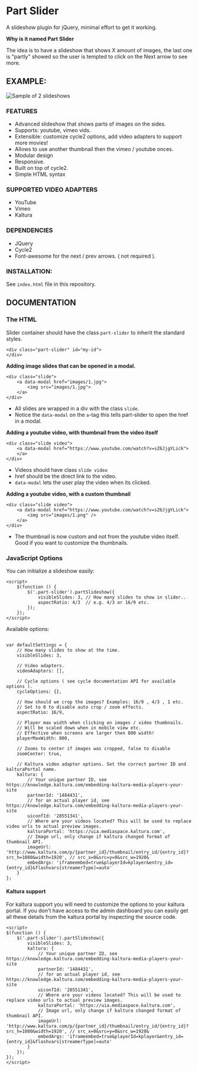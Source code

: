 # Part Slider

A slideshow plugin for jQuery, minimal effort to get it working.

**Why is it named Part Slider**

The idea is to have a slideshow that shows X amount of images, the last one is "partly" showed so the user is tempted
to click on the Next arrow to see more.



## EXAMPLE:

![Sample of 2 slideshows](https://raw.github.com/peec/part-slider/master/images/screenshot.png)



### FEATURES

- Advanced slideshow that shows parts of images on the sides.
- Supports: youtube, vimeo vids.
- Extensible: customize cycle2 options, add video adapters to support more movies!
- Allows to use another thumbnail then the vimeo / youtube onces.
- Modular design
- Responsive.
- Built on top of cycle2.
- Simple HTML syntax

### SUPPORTED VIDEO ADAPTERS

- YouTube
- Vimeo
- Kaltura



### DEPENDENCIES

- JQuery
- Cycle2
- Font-awesome for the next / prev arrows. ( not required ).



### INSTALLATION:

See `index.html` file in this repository.



## DOCUMENTATION


### The HTML

Slider container should have the class `part-slider` to inherit the standard styles.

```
<div class="part-slider" id="my-id">
</div>
```

**Adding image slides that can be opened in a modal.**

```
<div class="slide">
    <a data-modal href="images/1.jpg">
        <img src="images/1.jpg">
    </a>
</div>
```

- All slides are wrapped in a div with the class `slide`.
- Notice the `data-modal` on the `a`-tag this tells part-slider to open the href in a modal.


**Adding a youtube video, with thumbnail from the video itself**


```
<div class="slide video">
    <a data-modal href="https://www.youtube.com/watch?v=sZ6JjgYLick">
    </a>
</div>
```

- Videos should have class `slide video`
- href should be the direct link to the video.
- `data-modal` lets the user play the video when its clicked.


**Adding a youtube video, with a custom thumbnail**


```
<div class="slide video">
    <a data-modal href="https://www.youtube.com/watch?v=sZ6JjgYLick">
        <img src="images/1.png" />
    </a>
</div>
```

- The thumbnail is now custom and not from the youtube video itself. Good if you want to customize the thumbnails.



### JavaScript Options


You can initialize a slideshow easily:


```
<script>
    $(function () {
        $('.part-slider').partSlideshow({
            visibleSlides: 3, // How many slides to show in slider..
            aspectRatio: 4/3  // e.g. 4/3 or 16/9 etc.
        });
    });
</script>
```

Available options:


```

var defaultSettings = {
    // How many slides to show at the time.
    visibleSlides: 3,

    // Video adapters.
    videoAdapters: [],

    // Cycle options ( see cycle documentation API for available options ).
    cycleOptions: {},

    // How should we crop the images? Examples: 16/9 , 4/3 , 1 etc.
    // Set to 0 to disable auto crop / zoom effects.
    aspectRatio: 16/9,

    // Player max width when clicking on images / video thumbnails.
    // Will be scaled down when in mobile view etc.
    // Effective when screens are larger then 800 width!
    playerMaxWidth: 800,

    // Zooms to center if images was cropped, false to disable
    zoomCenter: true,

    // Kaltura video adapter options. Set the correct partner ID and kalturaPortal name.
    kaltura: {
        // Your unique partner ID, see https://knowledge.kaltura.com/embedding-kaltura-media-players-your-site
        partnerId: '1484431',
        // for an actual player id, see https://knowledge.kaltura.com/embedding-kaltura-media-players-your-site
        uiconfId: '28551341',
        // Where are your videos located? This will be used to replace video urls to actual preview images.
        kalturaPortal: 'https://uia.mediaspace.kaltura.com',
        // Image url, only change if kaltura changed format of thumbnail API.
        imageUrl: 'http://www.kaltura.com/p/{partner_id}/thumbnail/entry_id/{entry_id}?src_h=1080&width=1920', // src_x=0&src=y=0&src_w=1920&
        embedArgs: 'iframeembed=true&playerId=kplayer&entry_id={entry_id}&flashvars[streamerType]=auto'
    }
};

```




#### Kaltura support

For kaltura support you will need to customize the options to your kaltura portal. If you don't have access to the
admin dashboard you can easily get all these details from the kaltura portal by inspecting the source code.

```
<script>
$(function () {
    $('.part-slider').partSlideshow({
        visibleSlides: 3,
        kaltura: {
            // Your unique partner ID, see https://knowledge.kaltura.com/embedding-kaltura-media-players-your-site
            partnerId: '1484431',
            // for an actual player id, see https://knowledge.kaltura.com/embedding-kaltura-media-players-your-site
            uiconfId: '28551341',
            // Where are your videos located? This will be used to replace video urls to actual preview images.
            kalturaPortal: 'https://uia.mediaspace.kaltura.com',
            // Image url, only change if kaltura changed format of thumbnail API.
            imageUrl: 'http://www.kaltura.com/p/{partner_id}/thumbnail/entry_id/{entry_id}?src_h=1080&width=1920', // src_x=0&src=y=0&src_w=1920&
            embedArgs: 'iframeembed=true&playerId=kplayer&entry_id={entry_id}&flashvars[streamerType]=auto'
        }
    });
});
</script>
```


